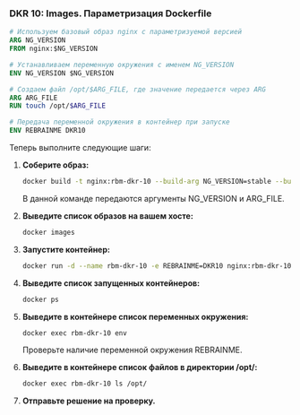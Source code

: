### DKR 10: Images. Параметризация Dockerfile

```Dockerfile
# Используем базовый образ nginx с параметризуемой версией
ARG NG_VERSION
FROM nginx:$NG_VERSION

# Устанавливаем переменную окружения с именем NG_VERSION
ENV NG_VERSION $NG_VERSION

# Создаем файл /opt/$ARG_FILE, где значение передается через ARG
ARG ARG_FILE
RUN touch /opt/$ARG_FILE

# Передача переменной окружения в контейнер при запуске
ENV REBRAINME DKR10
```

Теперь выполните следующие шаги:

1. **Соберите образ:**

    ```bash
    docker build -t nginx:rbm-dkr-10 --build-arg NG_VERSION=stable --build-arg ARG_FILE=myfile .
    ```

    В данной команде передаются аргументы NG_VERSION и ARG_FILE.

2. **Выведите список образов на вашем хосте:**

    ```bash
    docker images
    ```

3. **Запустите контейнер:**

    ```bash
    docker run -d --name rbm-dkr-10 -e REBRAINME=DKR10 nginx:rbm-dkr-10
    ```

4. **Выведите список запущенных контейнеров:**

    ```bash
    docker ps
    ```

5. **Выведите в контейнере список переменных окружения:**

    ```bash
    docker exec rbm-dkr-10 env
    ```

    Проверьте наличие переменной окружения REBRAINME.

6. **Выведите в контейнере список файлов в директории /opt/:**

    ```bash
    docker exec rbm-dkr-10 ls /opt/
    ```

7. **Отправьте решение на проверку.**